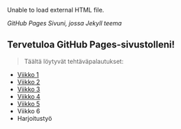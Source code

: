 <object type="text/html" data="matomo.html">
  <p>Unable to load external HTML file.</p>
</object>

*GitHub Pages Sivuni, jossa Jekyll teema*

## Tervetuloa GitHub Pages-sivustolleni!

> Täältä löytyvät tehtäväpalautukset:

- [Viikko 1](viikko1.md)
- [Viikko 2](viikko2.md)
- [Viikko 3](Vko3)
- [Viikko 4](Vko4)
- [Viikko 5](Vko5)
- Viikko 6
- Harjoitustyö
